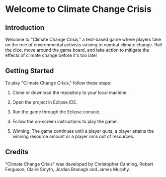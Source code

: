 # Welcome to Climate Change Crisis

## Introduction

Welcome to "Climate Change Crisis," a text-based game where players take on the role of environmental activists striving to combat climate change. Roll the dice, move around the game board, and take action to mitigate the effects of climate change before it's too late!

## Getting Started

To play "Climate Change Crisis," follow these steps:

1. Clone or download the repository to your local machine.

2. Open the project in Eclipse IDE.

3. Run the game through the Eclipse console.

4. Follow the on-screen instructions to play the game.

5. Winning: The game continues until a player quits, a player attains the winning resource amount or a player runs out of resources.

## Credits

"Climate Change Crisis" was developed by Christopher Canning, Robert Ferguson, Claire Smyth, Jordan Branagh and James Murphy.
